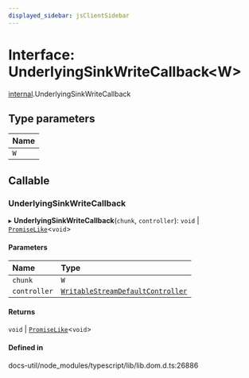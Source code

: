 ```yaml
---
displayed_sidebar: jsClientSidebar
---
```


# Interface: UnderlyingSinkWriteCallback<W\>

[internal](../modules/internal-10.md).UnderlyingSinkWriteCallback

## Type parameters

| Name |
| :------ |
| `W` |

## Callable

### UnderlyingSinkWriteCallback

▸ **UnderlyingSinkWriteCallback**(`chunk`, `controller`): `void` \| [`PromiseLike`](internal-8.PromiseLike.md)<`void`\>

#### Parameters

| Name | Type |
| :------ | :------ |
| `chunk` | `W` |
| `controller` | [`WritableStreamDefaultController`](../modules/internal-10.md#writablestreamdefaultcontroller) |

#### Returns

`void` \| [`PromiseLike`](internal-8.PromiseLike.md)<`void`\>

#### Defined in

docs-util/node_modules/typescript/lib/lib.dom.d.ts:26886
